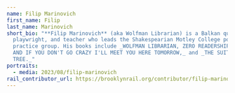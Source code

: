 ```yaml
---
name: Filip Marinovich
first_name: Filip
last_name: Marinovich
short_bio: "**Filip Marinovich** (aka Wolfman Librarian) is a Balkan queer poet,
  playwright, and teacher who leads the Shakespearian Motley College poetry
  practice group. His books include _WOLFMAN LIBRARIAN, ZERO READERSHIP AN EPIC,
  AND IF YOU DON'T GO CRAZY I'LL MEET YOU HERE TOMORROW,_ and _THE SUITCASE
  TREE._"
portraits:
  - media: 2023/08/filip-marinovich
rail_contributor_url: https://brooklynrail.org/contributor/filip-marinovich
---
```

